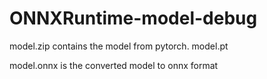 # ONNXRuntime-model-debug

model.zip contains the model from pytorch. model.pt

model.onnx is the converted model to onnx format
